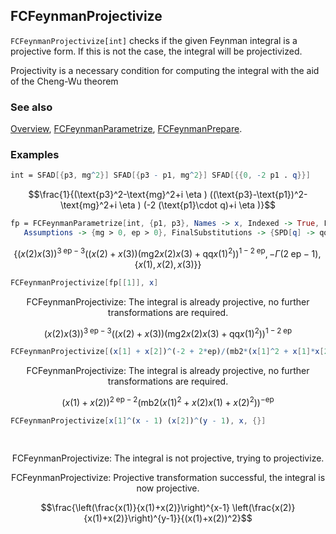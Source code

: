 ## FCFeynmanProjectivize

`FCFeynmanProjectivize[int]` checks if the given Feynman integral is a projective form. If this is not the case, the integral will be projectivized.

Projectivity is a necessary condition for computing the integral with the aid of the Cheng-Wu theorem

### See also

[Overview](Extra/FeynCalc.md), [FCFeynmanParametrize](FCFeynmanParametrize.md), [FCFeynmanPrepare](FCFeynmanPrepare.md).

### Examples

```mathematica
int = SFAD[{p3, mg^2}] SFAD[{p3 - p1, mg^2}] SFAD[{{0, -2 p1 . q}}]
```

$$\frac{1}{(\text{p3}^2-\text{mg}^2+i \eta ) ((\text{p3}-\text{p1})^2-\text{mg}^2+i \eta ) (-2 (\text{p1}\cdot q)+i \eta )}$$

```mathematica
fp = FCFeynmanParametrize[int, {p1, p3}, Names -> x, Indexed -> True, FCReplaceD -> {D -> 4 - 2 ep}, Simplify -> True, 
   Assumptions -> {mg > 0, ep > 0}, FinalSubstitutions -> {SPD[q] -> qq, mg^2 -> mg2}]
```

$$\left\{(x(2) x(3))^{3 \;\text{ep}-3} \left((x(2)+x(3)) \left(\text{mg2} x(2) x(3)+\text{qq} x(1)^2\right)\right)^{1-2 \;\text{ep}},-\Gamma (2 \;\text{ep}-1),\{x(1),x(2),x(3)\}\right\}$$

```mathematica
FCFeynmanProjectivize[fp[[1]], x]
```

$$\text{FCFeynmanProjectivize: The integral is already projective, no further transformations are required.}$$

$$(x(2) x(3))^{3 \;\text{ep}-3} \left((x(2)+x(3)) \left(\text{mg2} x(2) x(3)+\text{qq} x(1)^2\right)\right)^{1-2 \;\text{ep}}$$

```mathematica
FCFeynmanProjectivize[(x[1] + x[2])^(-2 + 2*ep)/(mb2*(x[1]^2 + x[1]*x[2] + x[2]^2))^ep, x]
```

$$\text{FCFeynmanProjectivize: The integral is already projective, no further transformations are required.}$$

$$(x(1)+x(2))^{2 \;\text{ep}-2} \left(\text{mb2} \left(x(1)^2+x(2) x(1)+x(2)^2\right)\right)^{-\text{ep}}$$

```mathematica
FCFeynmanProjectivize[x[1]^(x - 1) (x[2])^(y - 1), x, {}] 
  
 

```

$$\text{FCFeynmanProjectivize: The integral is not projective, trying to projectivize.}$$

$$\text{FCFeynmanProjectivize: Projective transformation successful, the integral is now projective.}$$

$$\frac{\left(\frac{x(1)}{x(1)+x(2)}\right)^{x-1} \left(\frac{x(2)}{x(1)+x(2)}\right)^{y-1}}{(x(1)+x(2))^2}$$
